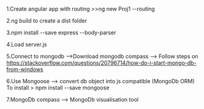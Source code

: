 1.Create angular app with routing
	>>ng new Proj1 --routing

2.ng build to create a dist folder

3.npm install --save express --body-parser

4.Load server.js

5.Connect to mongodb -->Download mongodb compass
					 --> Follow steps on https://stackoverflow.com/questions/20796714/how-do-i-start-mongo-db-from-windows

6.Use Mongoose --> convert db object into js compatible (MongoDb ORM)
					To install > npm install --save mongoose

7.MongoDb compass --> MongoDb visualisation tool





